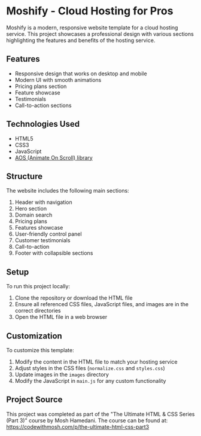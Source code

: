 # Moshify - Cloud Hosting for Pros

Moshify is a modern, responsive website template for a cloud hosting service. This project showcases a professional design with various sections highlighting the features and benefits of the hosting service.

## Features

- Responsive design that works on desktop and mobile
- Modern UI with smooth animations
- Pricing plans section
- Feature showcase
- Testimonials
- Call-to-action sections

## Technologies Used

- HTML5
- CSS3
- JavaScript
- [AOS (Animate On Scroll) library](https://michalsnik.github.io/aos/)

## Structure

The website includes the following main sections:

1. Header with navigation
2. Hero section
3. Domain search
4. Pricing plans
5. Features showcase
6. User-friendly control panel
7. Customer testimonials
8. Call-to-action
9. Footer with collapsible sections

## Setup

To run this project locally:

1. Clone the repository or download the HTML file
2. Ensure all referenced CSS files, JavaScript files, and images are in the correct directories
3. Open the HTML file in a web browser

## Customization

To customize this template:

1. Modify the content in the HTML file to match your hosting service
2. Adjust styles in the CSS files (`normalize.css` and `styles.css`)
3. Update images in the `images` directory
4. Modify the JavaScript in `main.js` for any custom functionality

## Project Source

This project was completed as part of the "The Ultimate HTML & CSS Series (Part 3)" course by Mosh Hamedani. The course can be found at: https://codewithmosh.com/p/the-ultimate-html-css-part3
